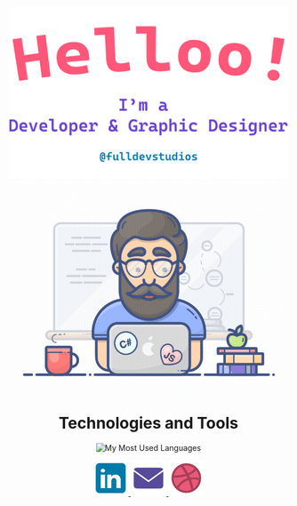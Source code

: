 <div align="center">
  <img alt="Hi, I'm Ebubekir. I'm developing open source!" src="./assets/gh-readme-header.png" />
  <img alt="GIF Video" src="./assets/tenor.gif" />

<h1>Technologies and Tools</h1>

<p>
  <img src="https://github-readme-stats.vercel.app/api/top-langs/?username=ebu13&layout=compact&langs_count=12" alt="My Most Used Languages" />
</p>
<p>
    <a href="https://www.linkedin.com/in/ebubekir-nazli-13esn/">
        <img src="assets/linkedin_icon.svg" alt="LinkedIn Icon" width="64" height="64">
    </a>
    <a href="mailto:fulldevstudios@gmail.com">
        <img src="assets/email_icon.svg" alt="Email Icon" width="64" height="64">
    </a>
    <a href="https://dribbble.com/devebu">
        <img src="assets/dribbble_icon.svg" alt="Dribbble Icon" width="64" height="64">
    </a>
</p>
</div>